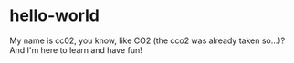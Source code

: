 # hello-world

My name is cc02, you know, like CO2 (the cco2 was already taken so...)?
And I'm here to learn and have fun!
